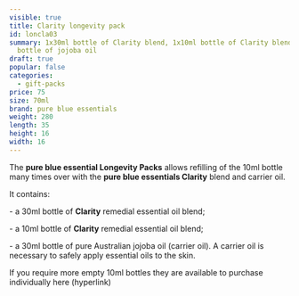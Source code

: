 ```yaml
---
visible: true
title: Clarity longevity pack
id: loncla03
summary: 1x30ml bottle of Clarity blend, 1x10ml bottle of Clarity blend, 1x30ml
  bottle of jojoba oil
draft: true
popular: false
categories:
  - gift-packs
price: 75
size: 70ml
brand: pure blue essentials
weight: 280
length: 35
height: 16
width: 16
---
```

The **pure blue essential Longevity Packs** allows refilling of the 10ml bottle many times over with the **pure blue essentials Clarity** blend and carrier oil. 

It contains:

\- a 30ml bottle of **Clarity** remedial essential oil blend;

\- a 10ml bottle of **Clarity** remedial essential oil blend;

\- a 30ml bottle of pure Australian jojoba oil (carrier oil).  A carrier oil is necessary to safely apply essential oils to the skin.

If you require more empty 10ml bottles they are available to purchase individually here (hyperlink)